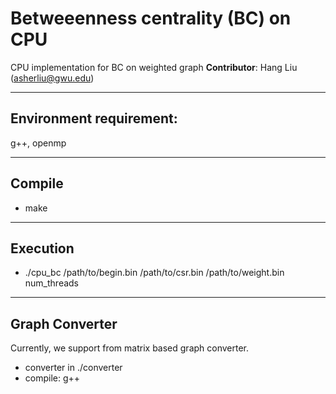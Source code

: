 # Betweeenness centrality (BC) on CPU

CPU implementation for BC on weighted graph
**Contributor**: Hang Liu (asherliu@gwu.edu)

---
Environment requirement:
---------------------
g++, openmp

----
Compile
---------
- make

---
Execution
--------------
- ./cpu_bc /path/to/begin.bin /path/to/csr.bin /path/to/weight.bin num_threads


----
Graph Converter
-----------------------
Currently, we support from matrix based graph converter. 
- converter in ./converter
- compile: g++ 
